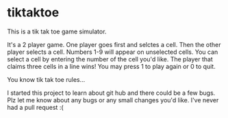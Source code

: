 # tiktaktoe
This is a tik tak toe game simulator.

It's a 2 player game. One player goes first and selctes a cell. Then the other player selects a cell. Numbers 1-9 will appear on unselected cells. You can select a cell by entering the number of the cell you'd like. The player that claims three cells in a line wins! You may press 1 to play again or 0 to quit. 

You know tik tak toe rules...

I started this project to learn about git hub and there could be a few bugs. Plz let me know about any bugs or any small changes you'd like. I've never had a pull request :( 